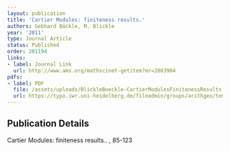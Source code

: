 ```yaml
---
layout: publication
title: 'Cartier Modules: finiteness results.'
authors: Gebhard Böckle, M. Blickle
year: '2011'
type: Journal Article
status: Published
order: 201194
links:
- label: Journal Link
  url: http://www.ams.org/mathscinet-getitem?mr=2863904
pdfs:
- label: PDF
  file: /assets/uploads/BlickleBoeckle-CartierModulesFinitenessResults.pdf
  url: https://typo.iwr.uni-heidelberg.de/fileadmin/groups/arithgeo/templates/data/Gebhard_Boeckle/BlickleBoeckle-CartierModulesFinitenessResults.pdf
---
```


## Publication Details

Cartier Modules: finiteness results..  , 85-123

